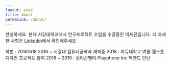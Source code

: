 ```yaml
---
layout: page
title: About
permalink: /about/
---
```


안녕하세요. 현재 서강대학교에서 연구프로젝트 수업을 수강중인 이세진입니다.
더 자세한 사항은 [Linkedin](https://www.linkedin.com/in/se-jin-lee-89656a163/)에서 확인해주세요

학번 : 20161619
2016 ~ 서강대 컴퓨터공학과 재학중
2018 : 퍼듀대학교 여름 캡스톤디자인 프로젝트 참여 
2018 ~ 2019 : 실리콘벨리 Playphone Inc 백엔드 인턴